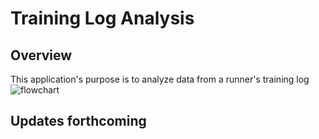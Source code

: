 # Training Log Analysis

## Overview
This application's purpose is to analyze data from a runner's training log
![flowchart](https://github.com/ptsouth97/traininglogWebserver/assets/10027511/b2b94323-2239-42c1-9fd1-d6a4022e38dd)

## Updates forthcoming
